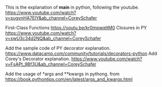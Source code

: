This is the explanation of **main** in python, following the youtube. https://www.youtube.com/watch?v=sugvnHA7ElY&ab_channel=CoreySchafer

First-Class Functions https://youtu.be/kr0mpwqttM0
Closures in PY https://www.youtube.com/watch?v=swU3c34d2NQ&ab_channel=CoreySchafer

Add the sample code of PY decorator explanation. https://www.datacamp.com/community/tutorials/decorators-python
Add Corey's Decorator explanation. https://www.youtube.com/watch?v=FsAPt_9Bf3U&ab_channel=CoreySchafer

Add the usage of \*args and \*\*kwargs in pythong. from https://book.pythontips.com/en/latest/args_and_kwargs.html
